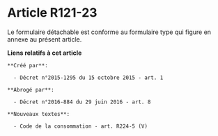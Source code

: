 # Article R121-23

Le formulaire détachable est conforme au formulaire type qui figure en annexe au présent article.

**Liens relatifs à cet article**

	**Créé par**:

	  - Décret n°2015-1295 du 15 octobre 2015 - art. 1

	**Abrogé par**:

	  - Décret n°2016-884 du 29 juin 2016 - art. 8

	**Nouveaux textes**:

	  - Code de la consommation - art. R224-5 (V)
